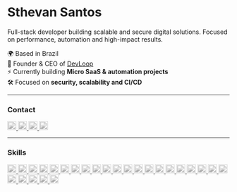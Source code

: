 # Sthevan Santos

Full-stack developer building scalable and secure digital solutions. Focused on performance, automation and high-impact results.

🌍 Based in Brazil  
🚀 Founder & CEO of [DevLoop](https://wa.me/5527988772784)  
⚡ Currently building **Micro SaaS & automation projects**  
🛠️ Focused on **security, scalability and CI/CD**  

---

### Contact

<p align="left">
  <a href="mailto:sthevan.ssantos@gmail.com">
    <img src="https://cdn.jsdelivr.net/gh/devicons/devicon/icons/google/google-original.svg" width="20" height="20" alt="E-mail" style="filter: grayscale(100%); opacity:0.7;"/>
  </a>
  <a href="https://www.linkedin.com/in/sthevan-santos-88a486286">
    <img src="https://cdn.jsdelivr.net/gh/devicons/devicon/icons/linkedin/linkedin-original.svg" width="20" height="20" alt="LinkedIn" style="filter: grayscale(100%); opacity:0.7;"/>
  </a>
  <a href="https://wa.me/5527988772784">
    <img src="https://cdn-icons-png.flaticon.com/512/733/733585.png" width="20" height="20" alt="WhatsApp" style="filter: grayscale(100%); opacity:0.7;"/>
  </a>
  <a href="https://github.com/sthevan027">
    <img src="https://cdn.jsdelivr.net/gh/devicons/devicon/icons/github/github-original.svg" width="20" height="20" alt="GitHub" style="filter: grayscale(100%); opacity:0.7;"/>
  </a>
</p>

---

### Skills

<p align="left">
  <!-- Linguagens -->
  <a href="https://developer.mozilla.org/en-US/docs/Web/JavaScript" target="_blank">
    <img src="https://cdn.jsdelivr.net/gh/devicons/devicon/icons/javascript/javascript-plain.svg" width="20" height="20" alt="JavaScript" style="filter: grayscale(100%); opacity:0.7;"/>
  </a>
  <a href="https://www.typescriptlang.org/" target="_blank">
    <img src="https://cdn.jsdelivr.net/gh/devicons/devicon/icons/typescript/typescript-plain.svg" width="20" height="20" alt="TypeScript" style="filter: grayscale(100%); opacity:0.7;"/>
  </a>
  <a href="https://www.python.org/" target="_blank">
    <img src="https://cdn.jsdelivr.net/gh/devicons/devicon/icons/python/python-plain.svg" width="20" height="20" alt="Python" style="filter: grayscale(100%); opacity:0.7;"/>
  </a>
  <a href="https://dev.java/" target="_blank">
    <img src="https://cdn.jsdelivr.net/gh/devicons/devicon/icons/java/java-plain.svg" width="20" height="20" alt="Java" style="filter: grayscale(100%); opacity:0.7;"/>
  </a>
  <a href="https://www.php.net/" target="_blank">
    <img src="https://cdn.jsdelivr.net/gh/devicons/devicon/icons/php/php-plain.svg" width="20" height="20" alt="PHP" style="filter: grayscale(100%); opacity:0.7;"/>
  </a>
<a href="https://devdocs.io/c/" target="_blank">
  <img src="https://cdn.jsdelivr.net/gh/devicons/devicon/icons/c/c-original.svg" width="20" height="20" alt="C" style="filter: grayscale(100%); opacity:0.7;"/>
</a>
  <a href="https://isocpp.org/" target="_blank">
    <img src="https://cdn.jsdelivr.net/gh/devicons/devicon/icons/cplusplus/cplusplus-plain.svg" width="20" height="20" alt="C++" style="filter: grayscale(100%); opacity:0.7;"/>
  </a>
  <a href="https://go.dev/" target="_blank">
    <img src="https://cdn.jsdelivr.net/gh/devicons/devicon/icons/go/go-original-wordmark.svg" width="20" height="20" alt="Go" style="filter: grayscale(100%); opacity:0.7;"/>
  </a>

  <!-- Frontend -->
  <a href="https://react.dev/" target="_blank">
    <img src="https://cdn.jsdelivr.net/gh/devicons/devicon/icons/react/react-original.svg" width="20" height="20" alt="React" style="filter: grayscale(100%); opacity:0.7;"/>
  </a>
  <a href="https://reactnative.dev/" target="_blank">
    <img src="https://cdn.jsdelivr.net/gh/devicons/devicon/icons/react/react-original.svg" width="20" height="20" alt="React Native" style="filter: grayscale(100%); opacity:0.7;"/>
  </a>
  <a href="https://nextjs.org/" target="_blank">
    <img src="https://cdn.jsdelivr.net/gh/devicons/devicon/icons/nextjs/nextjs-original.svg" width="20" height="20" alt="Next.js" style="filter: grayscale(100%); opacity:0.7;"/>
  </a>
  <a href="https://angular.dev/" target="_blank">
    <img src="https://cdn.jsdelivr.net/gh/devicons/devicon/icons/angularjs/angularjs-plain.svg" width="20" height="20" alt="Angular" style="filter: grayscale(100%); opacity:0.7;"/>
  </a>
  <a href="https://vuejs.org/" target="_blank">
    <img src="https://cdn.jsdelivr.net/gh/devicons/devicon/icons/vuejs/vuejs-plain.svg" width="20" height="20" alt="Vue.js" style="filter: grayscale(100%); opacity:0.7;"/>
  </a>
  <a href="https://developer.mozilla.org/en-US/docs/Web/HTML" target="_blank">
    <img src="https://cdn.jsdelivr.net/gh/devicons/devicon/icons/html5/html5-plain.svg" width="20" height="20" alt="HTML5" style="filter: grayscale(100%); opacity:0.7;"/>
  </a>
  <a href="https://developer.mozilla.org/en-US/docs/Web/CSS" target="_blank">
    <img src="https://cdn.jsdelivr.net/gh/devicons/devicon/icons/css3/css3-plain.svg" width="20" height="20" alt="CSS3" style="filter: grayscale(100%); opacity:0.7;"/>
  </a>
  <a href="https://tailwindcss.com/" target="_blank">
  <img src="https://cdn.jsdelivr.net/gh/devicons/devicon/icons/tailwindcss/tailwindcss-original.svg" width="20" height="20" alt="TailwindCSS" style="filter: grayscale(100%); opacity:0.7;"/>
  </a>
  <a href="https://flutter.dev/" target="_blank">
    <img src="https://cdn.jsdelivr.net/gh/devicons/devicon/icons/flutter/flutter-original.svg" width="20" height="20" alt="Flutter" style="filter: grayscale(100%); opacity:0.7;"/>
  </a>

  <!-- Backend -->
  <a href="https://nodejs.org/" target="_blank">
    <img src="https://cdn.jsdelivr.net/gh/devicons/devicon/icons/nodejs/nodejs-plain.svg" width="20" height="20" alt="Node.js" style="filter: grayscale(100%); opacity:0.7;"/>
  </a>
  <a href="https://expressjs.com/" target="_blank">
    <img src="https://cdn.jsdelivr.net/gh/devicons/devicon/icons/express/express-original.svg" width="20" height="20" alt="Express" style="filter: grayscale(100%); opacity:0.7;"/>
  </a>
  <a href="https://www.prisma.io/" target="_blank">
    <img src="https://cdn.jsdelivr.net/gh/devicons/devicon/icons/prisma/prisma-original.svg" width="20" height="20" alt="Prisma" style="filter: grayscale(100%); opacity:0.7;"/>
  </a>

  <!-- Databases -->
  <a href="https://www.mongodb.com/" target="_blank">
    <img src="https://cdn.jsdelivr.net/gh/devicons/devicon/icons/mongodb/mongodb-plain.svg" width="20" height="20" alt="MongoDB" style="filter: grayscale(100%); opacity:0.7;"/>
  </a>
  <a href="https://www.postgresql.org/" target="_blank">
    <img src="https://cdn.jsdelivr.net/gh/devicons/devicon/icons/postgresql/postgresql-plain.svg" width="20" height="20" alt="PostgreSQL" style="filter: grayscale(100%); opacity:0.7;"/>
  </a>
  <a href="https://www.sqlite.org/" target="_blank">
    <img src="https://cdn.jsdelivr.net/gh/devicons/devicon/icons/sqlite/sqlite-original.svg" width="20" height="20" alt="SQLite" style="filter: grayscale(100%); opacity:0.7;"/>
  </a>
  <a href="https://firebase.google.com/" target="_blank">
    <img src="https://cdn.jsdelivr.net/gh/devicons/devicon/icons/firebase/firebase-plain.svg" width="20" height="20" alt="Firebase" style="filter: grayscale(100%); opacity:0.7;"/>
  </a>

  <!-- Infra & Tools -->
  <a href="https://www.docker.com/" target="_blank">
    <img src="https://cdn.jsdelivr.net/gh/devicons/devicon/icons/docker/docker-plain.svg" width="20" height="20" alt="Docker" style="filter: grayscale(100%); opacity:0.7;"/>
  </a>
  <a href="https://github.com/" target="_blank">
    <img src="https://cdn.jsdelivr.net/gh/devicons/devicon/icons/github/github-original.svg" width="20" height="20" alt="GitHub" style="filter: grayscale(100%); opacity:0.7;"/>
  </a>
</p>
